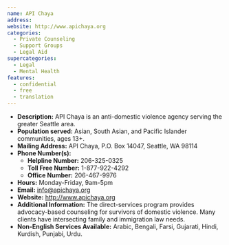 ```yaml
---
name: API Chaya
address:
website: http://www.apichaya.org
categories:
  - Private Counseling
  - Support Groups
  - Legal Aid
supercategories:
  - Legal
  - Mental Health
features:
  - confidential
  - free
  - translation
---
```

- **Description:** API Chaya is an anti-domestic violence agency serving the greater Seattle area.
- **Population served:** Asian, South Asian, and Pacific Islander communities, ages 13+.
- **Mailing Address:** API Chaya, P.O. Box 14047, Seattle, WA 98114
- **Phone Number(s):**
  - **Helpline Number:** 206-325-0325
  - **Toll Free Number:** 1-877-922-4292
  - **Office Number:** 206-467-9976
- **Hours:** Monday-Friday, 9am-5pm
- **Email:** info@apichaya.org
- **Website:** <http://www.apichaya.org>
- **Additional Information:** The direct-services program provides advocacy-based counseling for survivors of domestic violence. Many clients have intersecting family and immigration law needs.
- **Non-English Services Available:** Arabic, Bengali, Farsi, Gujarati, Hindi, Kurdish, Punjabi, Urdu.
